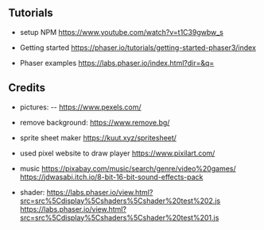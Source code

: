 ## Tutorials

- setup NPM
  https://www.youtube.com/watch?v=t1C39gwbw_s

- Getting started
  https://phaser.io/tutorials/getting-started-phaser3/index

- Phaser examples
  https://labs.phaser.io/index.html?dir=&q=

## Credits

- pictures:
  -- https://www.pexels.com/

- remove background:
  https://www.remove.bg/

- sprite sheet maker
  https://kuut.xyz/spritesheet/

- used pixel website to draw player
  https://www.pixilart.com/

- music
  https://pixabay.com/music/search/genre/video%20games/
  https://jdwasabi.itch.io/8-bit-16-bit-sound-effects-pack

- shader:
  https://labs.phaser.io/view.html?src=src%5Cdisplay%5Cshaders%5Cshader%20test%202.js
  https://labs.phaser.io/view.html?src=src%5Cdisplay%5Cshaders%5Cshader%20test%201.js
